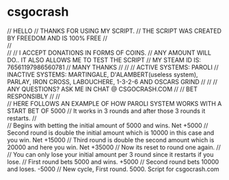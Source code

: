 # csgocrash
// 		HELLO
// 		THANKS FOR USING MY SCRIPT.
// 		THE SCRIPT WAS CREATED BY FREEDOM AND IS 100% FREE
//      
//      
//
// 		I ACCEPT DONATIONS IN FORMS OF COINS.
// 		ANY AMOUNT WILL DO.. IT ALSO ALLOWS ME TO TEST THE SCRIPT
// 		MY STEAM ID IS: 76561197986560781
// 		MANY THANKS
//
//
//      ACTIVE SYSTEMS: PAROLI
//      INACTIVE SYSTEMS: MARTINGALE, D'ALAMBERT(useless system), PARLAY, IRON CROSS, LABOUCHERE, 1-3-2-6 AND OSCARS GRIND
//
//
// 		ANY QUESTIONS? ASK ME IN CHAT @ CSGOCRASH.COM
//
// 		BET RESPONSIBLY
//
//		
//      HERE FOLLOWS AN EXAMPLE OF HOW PAROLI SYSTEM WORKS WITH A START BET OF 5000
//		It works in 3 rounds and after those 3 rounds it restarts.
//		
//      Begins with betting the initial amount of 5000 and wins. Net +5000
//  	Second round is double the initial amount which is 10000 in this case and you win. Net +15000
//		Third round is double the second amount which is 20000 and here you win. Net +35000
//      Now its reset to round one again.
//      
//		You can only lose your initial amount per 3 round since it restarts if you lose.
//      First round bets 5000 and wins. +5000
// 		Second round bets 10000 and loses. -5000
//      New cycle, First round. 5000.
Script for csgocrash.com
